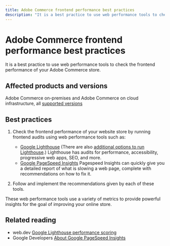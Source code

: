 ```yaml
---
title: Adobe Commerce frontend performance best practices
description: "It is a best practice to use web performance tools to check the frontend performance of your Adobe Commerce store."
---
```


# Adobe Commerce frontend performance best practices

It is a best practice to use web performance tools to check the frontend performance of your Adobe Commerce store.

## Affected products and versions

Adobe Commerce on-premises and Adobe Commerce on cloud infrastructure, all [supported versions](https://magento.com/sites/default/files/magento-software-lifecycle-policy.pdf)

## Best practices

1. Check the frontend performance of your website store by running frontend audits using web performance tools such as:
    * [Google Lighthouse](https://web.dev/measure/) (There are also [additional options to run Lighthouse](https://developers.google.com/web/tools/lighthouse/).) Lighthouse has audits for performance, accessibility, progressive web apps, SEO, and more.
    * [Google PageSpeed Insights](https://developers.google.com/speed/pagespeed/insights/) Pagespeed Insights can quickly give you a detailed report of what is slowing a web page, complete with recommendations on how to fix it.

1. Follow and implement the recommendations given by each of these tools.

These web performance tools use a variety of metrics to provide powerful insights for the goal of improving your online store.

## Related reading

* web.dev [Google Lighthouse performance scoring](https://web.dev/performance-scoring/)
* Google Developers [About Google PageSpeed Insights](https://developers.google.com/speed/pagespeed/insights/)